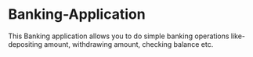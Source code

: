 # Banking-Application
This Banking application allows you to do simple banking operations like- depositing amount, withdrawing amount, checking balance etc.
